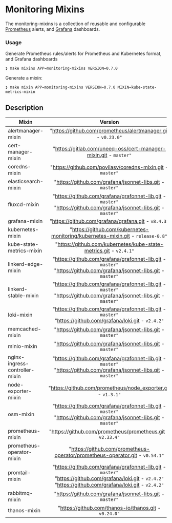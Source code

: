 # Monitoring Mixins

The monitoring-mixins is a collection of reusable and configurable
[Prometheus](https://prometheus.io/) alerts, and [Grafana](https://grafana.com)
dashboards.

### Usage

Generate Prometheus rules/alerts for Prometheus and Kubernetes format, and Grafana dashboards

```shell
❯ make mixins APP=monitoring-mixins VERSION=0.7.0
```

Generate a mixin:

```shell
❯ make mixin APP=monitoring-mixins VERSION=0.7.0 MIXIN=kube-state-metrics-mixin
```

## Description

<!-- BEGIN_MIXINS_DOC -->
| Mixin | Version |
|-------|:-------:|
| alertmanager-mixin | "https://github.com/prometheus/alertmanager.git - `v0.23.0"` <br> |
| cert-manager-mixin | "https://gitlab.com/uneeq-oss/cert-manager-mixin.git - `master"` <br> |
| coredns-mixin | "https://github.com/povilasv/coredns-mixin.git - `master"` <br> |
| elasticsearch-mixin | "https://github.com/grafana/jsonnet-libs.git - `master"` <br> |
| fluxcd-mixin | "https://github.com/grafana/grafonnet-lib.git - `master"` <br> "https://github.com/grafana/jsonnet-libs.git - `master"` <br> |
| grafana-mixin | "https://github.com/grafana/grafana.git - `v8.4.3"` <br> |
| kubernetes-mixin | "https://github.com/kubernetes-monitoring/kubernetes-mixin.git - `release-0.8"` <br> |
| kube-state-metrics-mixin | "https://github.com/kubernetes/kube-state-metrics.git - `v2.4.1"` <br> |
| linkerd-edge-mixin | "https://github.com/grafana/grafonnet-lib.git - `master"` <br> "https://github.com/grafana/jsonnet-libs.git - `master"` <br> |
| linkerd-stable-mixin | "https://github.com/grafana/grafonnet-lib.git - `master"` <br> "https://github.com/grafana/jsonnet-libs.git - `master"` <br> |
| loki-mixin | "https://github.com/grafana/grafonnet-lib.git - `master"` <br> "https://github.com/grafana/loki.git - `v2.4.2"` <br> |
| memcached-mixin | "https://github.com/grafana/jsonnet-libs.git - `master"` <br> |
| minio-mixin | "https://github.com/grafana/jsonnet-libs.git - `master"` <br> |
| nginx-ingress-controller-mixin | "https://github.com/grafana/grafonnet-lib.git - `master"` <br> "https://github.com/grafana/jsonnet-libs.git - `master"` <br> |
| node-exporter-mixin | "https://github.com/prometheus/node_exporter.git - `v1.3.1"` <br> |
| osm-mixin | "https://github.com/grafana/grafonnet-lib.git - `master"` <br> "https://github.com/grafana/jsonnet-libs.git - `master"` <br> |
| prometheus-mixin | "https://github.com/prometheus/prometheus.git - `v2.33.4"` <br> |
| prometheus-operator-mixin | "https://github.com/prometheus-operator/prometheus-operator.git - `v0.54.1"` <br> |
| promtail-mixin | "https://github.com/grafana/grafonnet-lib.git - `master"` <br> "https://github.com/grafana/loki.git - `v2.4.2"` <br> "https://github.com/grafana/loki.git - `v2.4.2"` <br> |
| rabbitmq-mixin | "https://github.com/grafana/jsonnet-libs.git - `master"` <br> |
| thanos-mixin | "https://github.com/thanos-io/thanos.git - `v0.24.0"` <br> |
<!-- END_MIXINS_DOC -->
